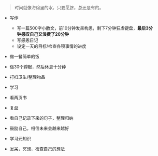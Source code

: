 > 时间就像海绵里的水，只要愿挤，总还是有的。
* 写作
    * 写一篇500字小散文，前10分钟发呆构思，剩下7分钟狂虐键盘，**最后3分钟感叹自己又浪费了20分钟**
    * 写感恩日记
    * 设定一天的目标/检查各项事情的进度
* 做一餐简单的饭
* 做30个蹲起，然后休息十分钟

* 打扫卫生/整理物品

* 学习

* 看两页书

* 复盘

* 看自己记录下来的句子，整理归纳

* 鼓励自己，相信未来会越来越好

* 学习元知识

* 发呆，冥想，检查自己的想法

  